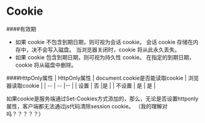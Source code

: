 # Cookie

####有效期
* 如果 cookie 不包含到期日期，则可视为会话 cookie。 会话 cookie 存储在内存中，决不会写入磁盘。 当浏览器关闭时，cookie 将从此永久丢失。
* 如果 cookie 包含到期日期，则可视为持久性 cookie。 在指定的到期日期，cookie 将从磁盘中删除。

####HttpOnly属性
| HttpOnly属性 | document.cookie是否能读取cookie | 浏览器读取cookie |
| -- | -- |-- |
| 设置 | 否 |是 |
| 不设置 | 是 | 是 |

如果cookie是服务端通过Set-Cookies方式添加的，那么，无论是否设置httponly属性，客户端都无法通过js代码清除session cookie。 （我的理解对吗？？？？？）

